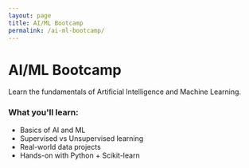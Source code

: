 ```yaml
---
layout: page
title: AI/ML Bootcamp
permalink: /ai-ml-bootcamp/
---
```


# AI/ML Bootcamp

Learn the fundamentals of Artificial Intelligence and Machine Learning.

### What you'll learn:
- Basics of AI and ML
- Supervised vs Unsupervised learning
- Real-world data projects
- Hands-on with Python + Scikit-learn
